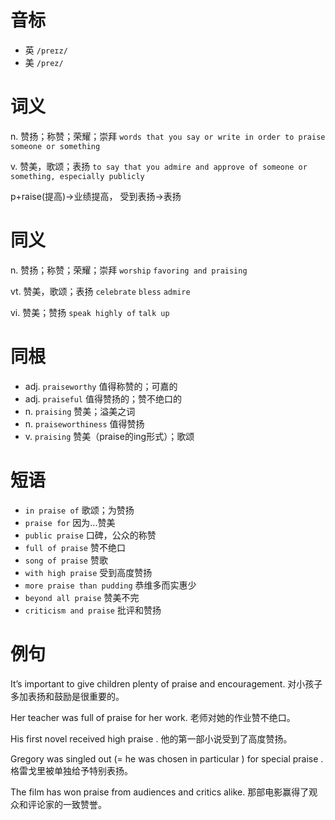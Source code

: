 # 音标

- 英 `/preɪz/`
- 美 `/prez/`

# 词义

n. 赞扬；称赞；荣耀；崇拜
`words that you say or write in order to praise someone or something`

v. 赞美，歌颂；表扬
`to say that you admire and approve of someone or something, especially publicly`



p+raise(提高)→业绩提高， 受到表扬→表扬

# 同义

n. 赞扬；称赞；荣耀；崇拜
`worship` `favoring and praising`

vt. 赞美，歌颂；表扬
`celebrate` `bless` `admire`

vi. 赞美；赞扬
`speak highly of` `talk up`

# 同根

- adj. `praiseworthy` 值得称赞的；可嘉的
- adj. `praiseful` 值得赞扬的；赞不绝口的
- n. `praising` 赞美；溢美之词
- n. `praiseworthiness` 值得赞扬
- v. `praising` 赞美（praise的ing形式）；歌颂

# 短语

- `in praise of` 歌颂；为赞扬
- `praise for` 因为...赞美
- `public praise` 口碑，公众的称赞
- `full of praise` 赞不绝口
- `song of praise` 赞歌
- `with high praise` 受到高度赞扬
- `more praise than pudding` 恭维多而实惠少
- `beyond all praise` 赞美不完
- `criticism and praise` 批评和赞扬

# 例句

It’s important to give children plenty of praise and encouragement.
对小孩子多加表扬和鼓励是很重要的。

Her teacher was full of praise for her work.
老师对她的作业赞不绝口。

His first novel received high praise .
他的第一部小说受到了高度赞扬。

Gregory was singled out (= he was chosen in particular ) for special praise .
格雷戈里被单独给予特别表扬。

The film has won praise from audiences and critics alike.
那部电影赢得了观众和评论家的一致赞誉。


